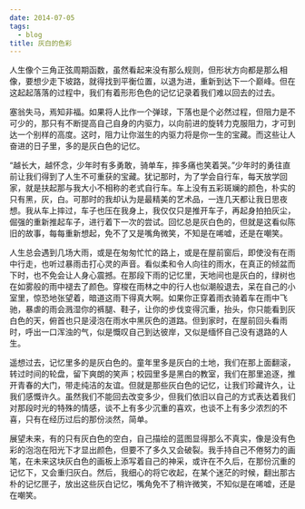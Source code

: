 ```yaml
---
date: 2014-07-05
tags:
  - blog
title: 灰白的色彩
---
```


人生像个三角正弦周期函数，虽然看起来没有那么规则，但形状方向都是那么相像，要想少走下坡路，就得找到平衡位置，以退为进，重新到达下一个巅峰。但在这起起落落的过程中，我们有着形形色色的记忆记录着我们难以回去的过去。

<!--more-->

塞翁失马，焉知非福。如果将人比作一个弹球，下落也是个必然过程，但阻力是不可少的，那只有不断提高自己自身的内驱力，以向前进的旋转力克服阻力，才可到达一个别样的高度。这时，阻力让你滋生的内驱力将是你一生的宝藏。而这些让人奋进的日子里，多的是灰白色的记忆。

“越长大，越怀念，少年时有多勇敢，骑单车，摔多痛也笑着哭。”少年时的勇往直前让我们得到了人生不可重获的宝藏。犹记那时，为了学会自行车，每天放学回家，就是扶起那与我大小不相称的老式自行车。车上没有五彩斑斓的颜色，朴实的只有黑，灰，白。可那时的我却认为是最精美的艺术品，一连几天都让我日思夜想。我从车上摔过，车子也压在我身上，我仅仅只是推开车子，再起身拍拍灰尘，倔强的重新推起车子，进行着下一次的尝试。回忆总是灰白色的，但就是这看似陈旧的故事，每每重新想起，免不了又是嘴角微笑，不知是在唏嘘，还是在嘲笑。

人生总会遇到几场大雨，或是在匆匆忙忙的路上，或是在屋前窗后，即使没有在雨中行走，也听过暴雨击打心灵的声音。看似柔和令人向往的雨水，在真正的倾盆而下时，也不免会让人身心震撼。在那段下雨的记忆里，天地间也是灰白的，绿树也在如雾般的雨中褪去了颜色。穿梭在雨林之中的行人也似潮般退去，呆在自己的小室里，惊恐地张望着，暗道这雨下得真大啊。如果你正穿着雨衣骑着车在雨中飞驰，暴虐的雨会溅湿你的裤腿、鞋子，让你的步伐变得沉重，抬头，你只能看到灰白色的天，俯首也只是浸泡在雨水中黑灰色的道路。但到家时，在屋前回头看雨时，呼出一口浑浊的气，似是慨叹自己到达彼岸，又似是缅怀自己没有退路的人生。

遥想过去，记忆里多的是灰白色的。童年里多是灰白的土地，我们在那上面翻滚，转过时间的轮盘，留下爽朗的笑声；校园里多是黑白的教室，我们在那里追逐，推开青春的大门，带走纯洁的友谊。但就是那些灰白色的记忆，让我们珍藏许久，让我们感慨许久。虽然我们不能回去改变多少，但我们依旧以自己的方式表达着我们对那段时光的特殊的情感，谈不上有多少沉重的喜欢，也谈不上有多少浓烈的不喜，只有在经历过后的那份淡然，简单。

展望未来，有的只有灰白色的空白，自己描绘的蓝图显得那么不真实，像是没有色彩的泡泡在阳光下才显出颜色，但要不了多久又会破裂。我手持自己不倦努力的画笔，在未来这块灰白色的画板上添写着自己的神采，或许在不久后，在那份沉重的记忆下，又会重归灰白。然后，我细心的将它收起，在某个迷茫的时候，翻出那古朴的记忆匣子，放出这些灰白记忆，嘴角免不了稍许微笑，不知似是在唏嘘，还是在嘲笑。
